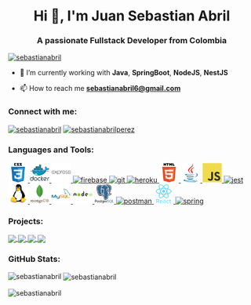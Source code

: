 <h1 align="center">Hi 👋, I'm Juan Sebastian Abril</h1>
<h3 align="center">A passionate Fullstack Developer from Colombia</h3>

<p align="left"> <a href="https://github.com/ryo-ma/github-profile-trophy"><img src="https://github-profile-trophy.vercel.app/?username=sebastianabril" alt="sebastianabril" /></a> </p>

- 🌱 I’m currently working with **Java**, **SpringBoot**, **NodeJS**, **NestJS**

- 📫 How to reach me **sebastianabril6@gmail.com**

<h3 align="left">Connect with me:</h3>
<p align="left">
<a href="https://twitter.com/sebastianabril" target="blank"><img align="center" src="https://raw.githubusercontent.com/rahuldkjain/github-profile-readme-generator/master/src/images/icons/Social/twitter.svg" alt="sebastianabril" height="30" width="40" /></a>
<a href="https://linkedin.com/in/sebastianabrilperez" target="blank"><img align="center" src="https://raw.githubusercontent.com/rahuldkjain/github-profile-readme-generator/master/src/images/icons/Social/linked-in-alt.svg" alt="sebastianabrilperez" height="30" width="40" /></a>
</p>

<h3 align="left">Languages and Tools:</h3>
<p align="left"> <a href="https://www.w3schools.com/css/" target="_blank" rel="noreferrer"> <img src="https://raw.githubusercontent.com/devicons/devicon/master/icons/css3/css3-original-wordmark.svg" alt="css3" width="40" height="40"/> </a> <a href="https://www.docker.com/" target="_blank" rel="noreferrer"> <img src="https://raw.githubusercontent.com/devicons/devicon/master/icons/docker/docker-original-wordmark.svg" alt="docker" width="40" height="40"/> </a> <a href="https://expressjs.com" target="_blank" rel="noreferrer"> <img src="https://raw.githubusercontent.com/devicons/devicon/master/icons/express/express-original-wordmark.svg" alt="express" width="40" height="40"/> </a> <a href="https://firebase.google.com/" target="_blank" rel="noreferrer"> <img src="https://www.vectorlogo.zone/logos/firebase/firebase-icon.svg" alt="firebase" width="40" height="40"/> </a> <a href="https://git-scm.com/" target="_blank" rel="noreferrer"> <img src="https://www.vectorlogo.zone/logos/git-scm/git-scm-icon.svg" alt="git" width="40" height="40"/> </a> <a href="https://heroku.com" target="_blank" rel="noreferrer"> <img src="https://www.vectorlogo.zone/logos/heroku/heroku-icon.svg" alt="heroku" width="40" height="40"/> </a> <a href="https://www.w3.org/html/" target="_blank" rel="noreferrer"> <img src="https://raw.githubusercontent.com/devicons/devicon/master/icons/html5/html5-original-wordmark.svg" alt="html5" width="40" height="40"/> </a> <a href="https://www.java.com" target="_blank" rel="noreferrer"> <img src="https://raw.githubusercontent.com/devicons/devicon/master/icons/java/java-original.svg" alt="java" width="40" height="40"/> </a> <a href="https://developer.mozilla.org/en-US/docs/Web/JavaScript" target="_blank" rel="noreferrer"> <img src="https://raw.githubusercontent.com/devicons/devicon/master/icons/javascript/javascript-original.svg" alt="javascript" width="40" height="40"/> </a> <a href="https://jestjs.io" target="_blank" rel="noreferrer"> <img src="https://www.vectorlogo.zone/logos/jestjsio/jestjsio-icon.svg" alt="jest" width="40" height="40"/> </a> <a href="https://www.linux.org/" target="_blank" rel="noreferrer"> <img src="https://raw.githubusercontent.com/devicons/devicon/master/icons/linux/linux-original.svg" alt="linux" width="40" height="40"/> </a> <a href="https://www.mongodb.com/" target="_blank" rel="noreferrer"> <img src="https://raw.githubusercontent.com/devicons/devicon/master/icons/mongodb/mongodb-original-wordmark.svg" alt="mongodb" width="40" height="40"/> </a> <a href="https://www.mysql.com/" target="_blank" rel="noreferrer"> <img src="https://raw.githubusercontent.com/devicons/devicon/master/icons/mysql/mysql-original-wordmark.svg" alt="mysql" width="40" height="40"/> </a> <a href="https://nodejs.org" target="_blank" rel="noreferrer"> <img src="https://raw.githubusercontent.com/devicons/devicon/master/icons/nodejs/nodejs-original-wordmark.svg" alt="nodejs" width="40" height="40"/> </a> <a href="https://www.postgresql.org" target="_blank" rel="noreferrer"> <img src="https://raw.githubusercontent.com/devicons/devicon/master/icons/postgresql/postgresql-original-wordmark.svg" alt="postgresql" width="40" height="40"/> </a> <a href="https://postman.com" target="_blank" rel="noreferrer"> <img src="https://www.vectorlogo.zone/logos/getpostman/getpostman-icon.svg" alt="postman" width="40" height="40"/> </a> <a href="https://reactjs.org/" target="_blank" rel="noreferrer"> <img src="https://raw.githubusercontent.com/devicons/devicon/master/icons/react/react-original-wordmark.svg" alt="react" width="40" height="40"/> </a> <a href="https://spring.io/" target="_blank" rel="noreferrer"> <img src="https://www.vectorlogo.zone/logos/springio/springio-icon.svg" alt="spring" width="40" height="40"/> </a> </p>

<h3 align="left">Projects:</h3>

<a href="https://github.com/SebastianAbril/flights-app">
  <img align="center" src="https://github-readme-stats.vercel.app/api/pin/?username=SebastianAbril&repo=flights-app" />
</a>


<a href="https://github.com/SebastianAbril/Profile-App">
  <img align="center" src="https://github-readme-stats.vercel.app/api/pin/?username=SebastianAbril&repo=Profile-App" />
</a>

<a href="https://github.com/SebastianAbril/Clinic-Manager">
  <img align="center" src="https://github-readme-stats.vercel.app/api/pin/?username=SebastianAbril&repo=Clinic-Manager" />
</a>

<a href="https://github.com/SebastianAbril/spacecraft-inventory-app">
  <img align="center" src="https://github-readme-stats.vercel.app/api/pin/?username=SebastianAbril&repo=spacecraft-inventory-app" />
</a>




<h3 align="left">GitHub Stats:</h3>


<p><img align="left" src="https://github-readme-stats.vercel.app/api/top-langs?username=sebastianabril&show_icons=true&locale=en&layout=compact" alt="sebastianabril" /></p>

<p>&nbsp;<img align="center" src="https://github-readme-stats.vercel.app/api?username=sebastianabril&show_icons=true&locale=en" alt="sebastianabril" /></p>

<p><img align="center" src="https://github-readme-streak-stats.herokuapp.com/?user=sebastianabril&" alt="sebastianabril" /></p>
